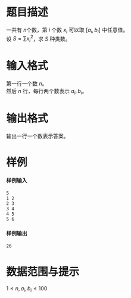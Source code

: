 
# 题目描述

一共有 $n$个数，第 $i$ 个数 $x_i$ 可以取 $[a_i , b_i]$ 中任意值。  
设 $S = \sum{{x_i}^2}$，求 $S$ 种类数。

# 输入格式

第一行一个数 $n$。   
然后 $n$ 行，每行两个数表示 $a_i,b_i$。

# 输出格式

输出一行一个数表示答案。

# 样例

#### 样例输入
```plain
5
1 2
2 3
3 4
4 5
5 6
```

#### 样例输出
```plain
26
```

# 数据范围与提示

$1 \le n , a_i , b_i \le 100$

